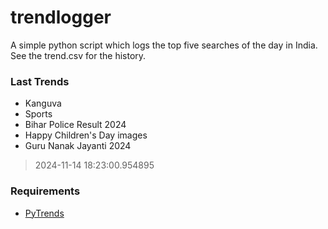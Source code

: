 # trendlogger
A simple python script which logs the top five searches of the day in India.<br>See the trend.csv for the history.<br>

<!-- Last Trends -->
### Last Trends
* Kanguva
* Sports
* Bihar Police Result 2024
* Happy Children's Day images
* Guru Nanak Jayanti 2024
> 2024-11-14 18:23:00.954895

<!-- Requirements -->
### Requirements
* [PyTrends](https://github.com/dreyco676/pytrends)
